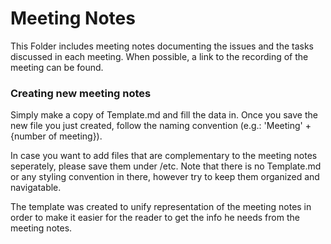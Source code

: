 # Meeting Notes
This Folder includes meeting notes documenting the issues and the tasks discussed in each meeting. When possible, a link to the recording of the meeting can be found.

### Creating new meeting notes

Simply make a copy of Template.md and fill the data in. Once you save the new file you just created, follow the naming convention (e.g.: 'Meeting' + {number of meeting}).

In case you want to add files that are complementary to the meeting notes seperately, please save them under /etc. Note that there is no Template.md or any styling convention in there, however try to keep them organized and navigatable.

The template was created to unify representation of the meeting notes in order to 
make it easier for the reader to get the info he needs from the meeting notes.
